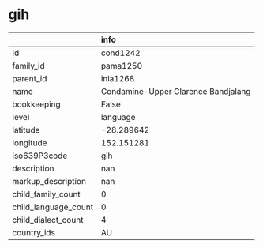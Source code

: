 # gih
|                      | info                                |
|:---------------------|:------------------------------------|
| id                   | cond1242                            |
| family_id            | pama1250                            |
| parent_id            | inla1268                            |
| name                 | Condamine-Upper Clarence Bandjalang |
| bookkeeping          | False                               |
| level                | language                            |
| latitude             | -28.289642                          |
| longitude            | 152.151281                          |
| iso639P3code         | gih                                 |
| description          | nan                                 |
| markup_description   | nan                                 |
| child_family_count   | 0                                   |
| child_language_count | 0                                   |
| child_dialect_count  | 4                                   |
| country_ids          | AU                                  |